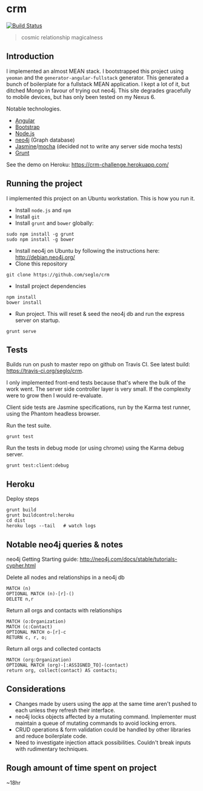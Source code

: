 # crm

[![Build Status](https://travis-ci.org/seglo/crm.svg?branch=master)](https://travis-ci.org/seglo/crm)

> cosmic relationship magicalness

## Introduction

I implemented an almost MEAN stack.  I bootstrapped this project using `yeoman` and the `generator-angular-fullstack` generator.  This generated a bunch of boilerplate for a fullstack MEAN application.  I kept a lot of it, but ditched Mongo in favour of trying out neo4j.  This site degrades gracefully to mobile devices, but has only been tested on my Nexus 6.  

Notable technologies.

* [Angular](https://angularjs.org/)
* [Bootstrap](http://getbootstrap.com/)
* [Node.js](http://nodejs.org/)
* [neo4j](http://neo4j.com) (Graph database)
* [Jasmine](http://jasmine.github.io/)/[mocha](http://mochajs.org/) (decided not to write any server side mocha tests)
* [Grunt](http://gruntjs.com/)

See the demo on Heroku: https://crm-challenge.herokuapp.com/

## Running the project

I implemented this project on an Ubuntu workstation.  This is how you run it.

* Install `node.js` and `npm`
* Install `git`
* Install `grunt` and `bower` globally: 

```
sudo npm install -g grunt
sudo npm install -g bower
```

* Install neo4j on Ubuntu by following the instructions here: http://debian.neo4j.org/
* Clone this repository

```
git clone https://github.com/seglo/crm
```

* Install project dependencies

```
npm install
bower install
```

* Run project.  This will reset & seed the neo4j db and run the express server on startup.

```
grunt serve
```

## Tests

Builds run on push to master repo on github on Travis CI.  See latest build: https://travis-ci.org/seglo/crm.

I only implemented front-end tests because that's where the bulk of the work went.  The server side controller layer is very small.  If the complexity were to grow then I would re-evaluate.

Client side tests are Jasmine specifications, run by the Karma test runner, using the Phantom headless browser.

Run the test suite.

```
grunt test
```

Run the tests in debug mode (or using chrome) using the Karma debug server.

```
grunt test:client:debug
```

## Heroku

Deploy steps

```
grunt build
grunt buildcontrol:heroku
cd dist
heroku logs --tail   # watch logs
```

## Notable neo4j queries & notes

neo4j Getting Starting guide: http://neo4j.com/docs/stable/tutorials-cypher.html

Delete all nodes and relationships in a neo4j db

```
MATCH (n)
OPTIONAL MATCH (n)-[r]-()
DELETE n,r
```

Return all orgs and contacts with relationships

```
MATCH (o:Organization)
MATCH (c:Contact)     
OPTIONAL MATCH o-[r]-c
RETURN c, r, o;
``` 

Return all orgs and collected contacts

```
MATCH (org:Organization)
OPTIONAL MATCH (org)-[:ASSIGNED_TO]-(contact)
return org, collect(contact) AS contacts;
```

## Considerations

* Changes made by users using the app at the same time aren't pushed to each unless they refresh their interface.
* neo4j locks objects affected by a mutating command.  Implementer must maintain a queue of mutating commands to avoid locking errors.
* CRUD operations & form validation could be handled by other libraries and reduce boilerplate code.
* Need to investigate injection attack possibilities.  Couldn't break inputs with rudimentary techniques.

## Rough amount of time spent on project

~18hr